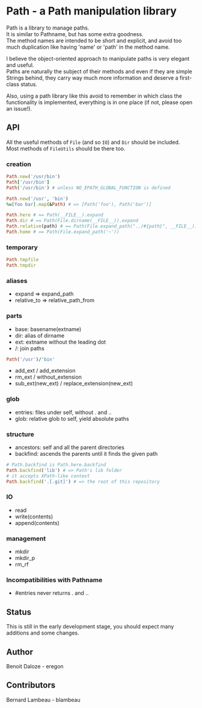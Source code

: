 # Path - a Path manipulation library

Path is a library to manage paths.  
It is similar to Pathname, but has some extra goodness.  
The method names are intended to be short and explicit, and avoid too much duplication like having 'name' or 'path' in the method name.

I believe the object-oriented approach to manipulate paths is very elegant and useful.  
Paths are naturally the subject of their methods and even if they are simple Strings behind, they carry way much more information and deserve a first-class status.

Also, using a path library like this avoid to remember in which class the functionality is implemented, everything is in one place (if not, please open an issue!).

## API

All the useful methods of `File` (and so `IO`) and `Dir` should be included.  
Most methods of `FileUtils` should be there too.

### creation

``` ruby
Path.new('/usr/bin')
Path['/usr/bin']
Path('/usr/bin') # unless NO_EPATH_GLOBAL_FUNCTION is defined

Path.new('/usr', 'bin')
%w[foo bar].map(&Path) # => [Path('foo'), Path('bar')]
```

``` ruby
Path.here # == Path(__FILE__).expand
Path.dir # == Path(File.dirname(__FILE__)).expand
Path.relative(path) # == Path(File.expand_path("../#{path}", __FILE__))
Path.home # == Path(File.expand_path('~'))
```

### temporary

``` ruby
Path.tmpfile
Path.tmpdir
```

### aliases

* expand => expand_path
* relative_to => relative_path_from

### parts

* base: basename(extname)
* dir: alias of dirname
* ext: extname without the leading dot
* /: join paths

```ruby
Path('/usr')/'bin'
```

* add_ext / add_extension
* rm_ext / without_extension
* sub_ext(new_ext) / replace_extension(new_ext)

### glob

* entries: files under self, without . and ..
* glob: relative glob to self, yield absolute paths

### structure

* ancestors: self and all the parent directories
* backfind: ascends the parents until it finds the given path

``` ruby
# Path.backfind is Path.here.backfind
Path.backfind('lib') # => Path's lib folder
# it accepts XPath-like context
Path.backfind('.[.git]') # => the root of this repository
```

### IO

* read
* write(contents)
* append(contents)

### management

* mkdir
* mkdir_p
* rm_rf

### Incompatibilities with Pathname

* #entries never returns . and ..

## Status

This is still in the early development stage, you should expect many additions and some changes.

## Author

Benoit Daloze - eregon

## Contributors

Bernard Lambeau - blambeau
